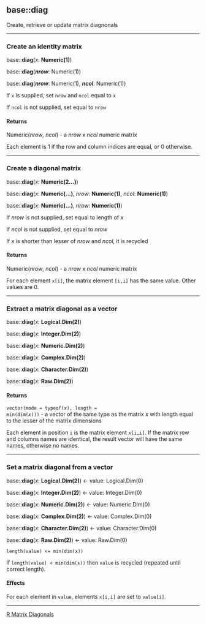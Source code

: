 ## base::diag

Create, retrieve or update matrix diagnonals

---
### Create an identity matrix

base::**diag**(*x*: **Numeric(1)**)

base::**diag**(***nrow***: Numeric(1))

base::**diag**(***nrow***: Numeric(1), ***ncol***: Numeric(1))

If `x` is supplied, set `nrow` and `ncol` equal to `x`

If `ncol` is not supplied, set equal to `nrow`

#### Returns
Numeric(*nrow*, *ncol*) - a *nrow* x *ncol* numeric matrix

Each element is 1 if the row and column indices are equal, or 0 otherwise.

---
### Create a diagonal matrix

base::**diag**(*x*: **Numeric(2...)**)

base::**diag**(*x*: **Numeric(...)**, *nrow*: **Numeric(1)**, *ncol*: **Numeric(1)**)

base::**diag**(*x*: **Numeric(...)**, *nrow*: **Numeric(1)**)

If *nrow* is not supplied, set equal to length of *x*

If *ncol* is not supplied, set equal to *nrow*

If *x* is shorter than lesser of *nrow* and *ncol*, it is recycled

#### Returns
Numeric(*nrow*, *ncol*) - a *nrow* x *ncol* numeric matrix

For each element `x[i]`, the matrix element `[i,i]` has the same value. Other values are 0.

---
### Extract a matrix diagonal as a vector

base::**diag**(*x*: **Logical.Dim(2)**)

base::**diag**(*x*: **Integer.Dim(2)**)

base::**diag**(*x*: **Numeric.Dim(2)**)

base::**diag**(*x*: **Complex.Dim(2)**)

base::**diag**(*x*: **Character.Dim(2)**)

base::**diag**(*x*: **Raw.Dim(2)**)

#### Returns
<code>vector(mode = typeof(*x*), length = min(dim(*x*)))</code> - a vector of the same type as the matrix *x* with length equal to the lesser of the matrix dimensions

Each element in position `i` is the matrix element `x[i,i]`. If the matrix row and columns names are identical, the result vector will have the same names, otherwise no names.

---
### Set a matrix diagonal from a vector

base::**diag**(*x*: **Logical.Dim(2)**) <- value: Logical.Dim(0)

base::**diag**(*x*: **Integer.Dim(2)**) <- value: Integer.Dim(0)

base::**diag**(*x*: **Numeric.Dim(2)**) <- value: Numeric.Dim(0)

base::**diag**(*x*: **Complex.Dim(2)**) <- value: Complex.Dim(0)

base::**diag**(*x*: **Character.Dim(2)**) <- value: Character.Dim(0)

base::**diag**(*x*: **Raw.Dim(2)**) <- value: Raw.Dim(0)

`length(value) <= min(dim(x))`

If `length(value) < min(dim(x))` then `value` is recycled (repeated until correct length).

#### Effects

For each element in `value`, elements `x[i,i]` are set to `value[i]`.

---

[R Matrix Diagonals](http://stat.ethz.ch/R-manual/R-devel/library/base/html/diag.html)
